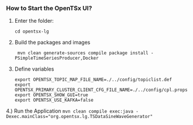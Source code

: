 ### How to Start the OpenTSx UI?

1) Enter the folder:
   ``` 
   cd opentsx-lg
   ```

2) Build the packages and images
   ``` 
    mvn clean generate-sources compile package install -PSimpleTimeSeriesProducer,Docker
   ``` 

3) Define variables 
     ``` 
    export OPENTSX_TOPIC_MAP_FILE_NAME=./../config/topiclist.def
    export OPENTSX_PRIMARY_CLUSTER_CLIENT_CFG_FILE_NAME=./../config/cpl.props
    export OPENTSX_SHOW_GUI=true
    export OPENTSX_USE_KAFKA=false
     ```   

4.) Run the Application
     ```
     mvn clean compile exec:java -Dexec.mainClass="org.opentsx.lg.TSDataSineWaveGenerator"
     ```  
